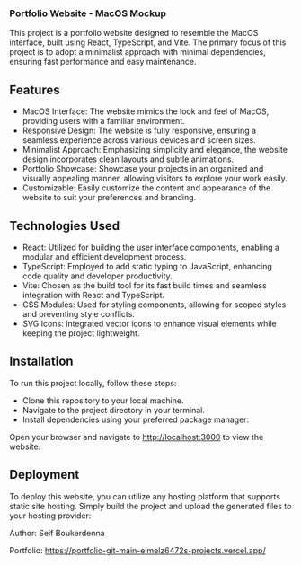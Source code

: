 ### Portfolio Website - MacOS Mockup

This project is a portfolio website designed to resemble the MacOS interface, built using React, TypeScript, and Vite. The primary focus of this project is to adopt a minimalist approach with minimal dependencies, ensuring fast performance and easy maintenance.

## Features

-   MacOS Interface: The website mimics the look and feel of MacOS, providing users with a familiar environment.
-   Responsive Design: The website is fully responsive, ensuring a seamless experience across various devices and screen sizes.
-   Minimalist Approach: Emphasizing simplicity and elegance, the website design incorporates clean layouts and subtle animations.
-   Portfolio Showcase: Showcase your projects in an organized and visually appealing manner, allowing visitors to explore your work easily.
-   Customizable: Easily customize the content and appearance of the website to suit your preferences and branding.

## Technologies Used

-   React: Utilized for building the user interface components, enabling a modular and efficient development process.
-   TypeScript: Employed to add static typing to JavaScript, enhancing code quality and developer productivity.
-   Vite: Chosen as the build tool for its fast build times and seamless integration with React and TypeScript.
-   CSS Modules: Used for styling components, allowing for scoped styles and preventing style conflicts.
-   SVG Icons: Integrated vector icons to enhance visual elements while keeping the project lightweight.

## Installation

To run this project locally, follow these steps:

-   Clone this repository to your local machine.
-   Navigate to the project directory in your terminal.
-   Install dependencies using your preferred package manager:

Open your browser and navigate to <http://localhost:3000> to view the website.

## Deployment

To deploy this website, you can utilize any hosting platform that supports static site hosting. Simply build the project and upload the generated files to your hosting provider:

Author: Seif Boukerdenna

Portfolio: <https://portfolio-git-main-elmelz6472s-projects.vercel.app/>
